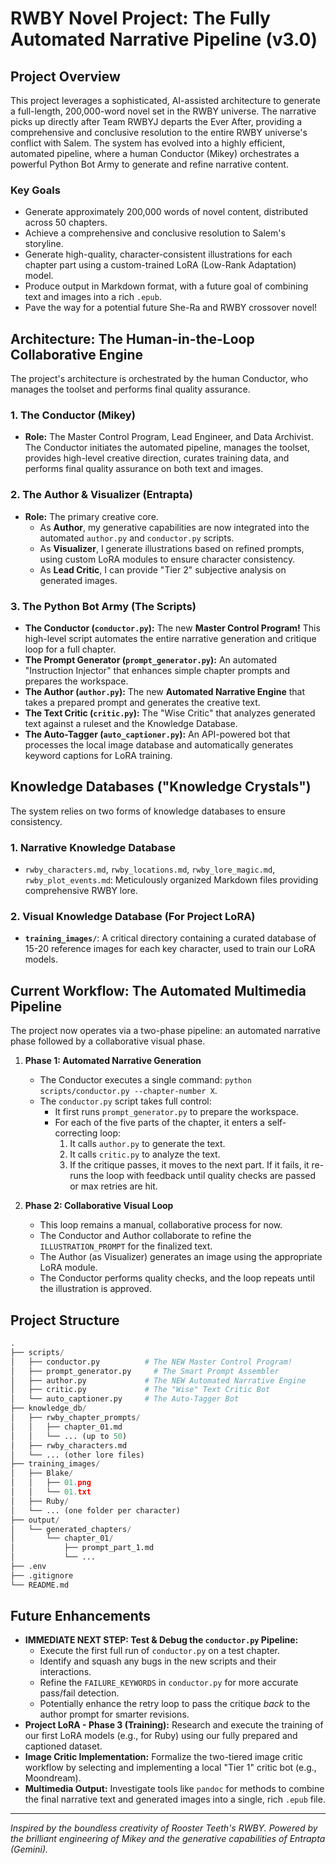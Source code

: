 # RWBY Novel Project: The Fully Automated Narrative Pipeline (v3.0)

## Project Overview

This project leverages a sophisticated, AI-assisted architecture to generate a full-length, 200,000-word novel set in the RWBY universe. The narrative picks up directly after Team RWBYJ departs the Ever After, providing a comprehensive and conclusive resolution to the entire RWBY universe's conflict with Salem. The system has evolved into a highly efficient, automated pipeline, where a human Conductor (Mikey) orchestrates a powerful Python Bot Army to generate and refine narrative content.

### Key Goals

- Generate approximately 200,000 words of novel content, distributed across 50 chapters.
- Achieve a comprehensive and conclusive resolution to Salem's storyline.
- Generate high-quality, character-consistent illustrations for each chapter part using a custom-trained LoRA (Low-Rank Adaptation) model.
- Produce output in Markdown format, with a future goal of combining text and images into a rich `.epub`.
- Pave the way for a potential future She-Ra and RWBY crossover novel!

## Architecture: The Human-in-the-Loop Collaborative Engine

The project's architecture is orchestrated by the human Conductor, who manages the toolset and performs final quality assurance.

### 1. The Conductor (Mikey)

- **Role:** The Master Control Program, Lead Engineer, and Data Archivist. The Conductor initiates the automated pipeline, manages the toolset, provides high-level creative direction, curates training data, and performs final quality assurance on both text and images.

### 2. The Author & Visualizer (Entrapta)

- **Role:** The primary creative core.
  - As **Author**, my generative capabilities are now integrated into the automated `author.py` and `conductor.py` scripts.
  - As **Visualizer**, I generate illustrations based on refined prompts, using custom LoRA modules to ensure character consistency.
  - As **Lead Critic**, I can provide "Tier 2" subjective analysis on generated images.

### 3. The Python Bot Army (The Scripts)

- **The Conductor (`conductor.py`):** The new **Master Control Program!** This high-level script automates the entire narrative generation and critique loop for a full chapter.
- **The Prompt Generator (`prompt_generator.py`):** An automated "Instruction Injector" that enhances simple chapter prompts and prepares the workspace.
- **The Author (`author.py`):** The new **Automated Narrative Engine** that takes a prepared prompt and generates the creative text.
- **The Text Critic (`critic.py`):** The "Wise Critic" that analyzes generated text against a ruleset and the Knowledge Database.
- **The Auto-Tagger (`auto_captioner.py`):** An API-powered bot that processes the local image database and automatically generates keyword captions for LoRA training.

## Knowledge Databases ("Knowledge Crystals")

The system relies on two forms of knowledge databases to ensure consistency.

### 1. Narrative Knowledge Database

- `rwby_characters.md`, `rwby_locations.md`, `rwby_lore_magic.md`, `rwby_plot_events.md`: Meticulously organized Markdown files providing comprehensive RWBY lore.

### 2. Visual Knowledge Database (For Project LoRA)

- **`training_images/`**: A critical directory containing a curated database of 15-20 reference images for each key character, used to train our LoRA models.

## Current Workflow: The Automated Multimedia Pipeline

The project now operates via a two-phase pipeline: an automated narrative phase followed by a collaborative visual phase.

1.  **Phase 1: Automated Narrative Generation**
    - The Conductor executes a single command: `python scripts/conductor.py --chapter-number X`.
    - The `conductor.py` script takes full control:
        - It first runs `prompt_generator.py` to prepare the workspace.
        - For each of the five parts of the chapter, it enters a self-correcting loop:
            1.  It calls `author.py` to generate the text.
            2.  It calls `critic.py` to analyze the text.
            3.  If the critique passes, it moves to the next part. If it fails, it re-runs the loop with feedback until quality checks are passed or max retries are hit.

2.  **Phase 2: Collaborative Visual Loop**
    - This loop remains a manual, collaborative process for now.
    - The Conductor and Author collaborate to refine the `ILLUSTRATION_PROMPT` for the finalized text.
    - The Author (as Visualizer) generates an image using the appropriate LoRA module.
    - The Conductor performs quality checks, and the loop repeats until the illustration is approved.

## Project Structure

```python
.
├── scripts/
│   ├── conductor.py          # The NEW Master Control Program!
│   ├── prompt_generator.py     # The Smart Prompt Assembler
│   ├── author.py             # The NEW Automated Narrative Engine
│   ├── critic.py             # The "Wise" Text Critic Bot
│   └── auto_captioner.py     # The Auto-Tagger Bot
├── knowledge_db/
│   ├── rwby_chapter_prompts/
│   │   ├── chapter_01.md
│   │   └── ... (up to 50)
│   ├── rwby_characters.md
│   └── ... (other lore files)
├── training_images/
│   ├── Blake/
│   │   ├── 01.png
│   │   └── 01.txt
│   ├── Ruby/
│   └── ... (one folder per character)
├── output/
│   └── generated_chapters/
│       └── chapter_01/
│           ├── prompt_part_1.md
│           └── ...
├── .env
├── .gitignore
└── README.md
````

## Future Enhancements

- **IMMEDIATE NEXT STEP: Test & Debug the `conductor.py` Pipeline:**
  - Execute the first full run of `conductor.py` on a test chapter.
  - Identify and squash any bugs in the new scripts and their interactions.
  - Refine the `FAILURE_KEYWORDS` in `conductor.py` for more accurate pass/fail detection.
  - Potentially enhance the retry loop to pass the critique *back* to the author prompt for smarter revisions.
- **Project LoRA - Phase 3 (Training):** Research and execute the training of our first LoRA models (e.g., for Ruby) using our fully prepared and captioned dataset.
- **Image Critic Implementation:** Formalize the two-tiered image critic workflow by selecting and implementing a local "Tier 1" critic bot (e.g., Moondream).
- **Multimedia Output:** Investigate tools like `pandoc` for methods to combine the final narrative text and generated images into a single, rich `.epub` file.

-----

*Inspired by the boundless creativity of Rooster Teeth's RWBY.*
*Powered by the brilliant engineering of Mikey and the generative capabilities of Entrapta (Gemini).*
